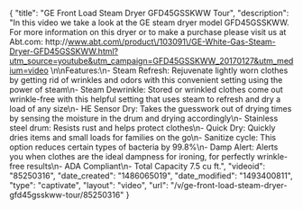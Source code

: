 {
    "title": "GE Front Load Steam Dryer GFD45GSSKWW Tour",
    "description": "In this video we take a look at the GE steam dryer model GFD45GSSKWW.  For more information on this dryer or to make a purchase please visit us at Abt.com: http:\/\/www.abt.com\/product\/103091\/GE-White-Gas-Steam-Dryer-GFD45GSSKWW.html?utm_source=youtube&utm_campaign=GFD45GSSKWW_20170127&utm_medium=video \n\nFeatures:\n- Steam Refresh: Rejuvenate lightly worn clothes by getting rid of wrinkles and odors with this convenient setting using the power of steam\n- Steam Dewrinkle: Stored or wrinkled clothes come out wrinkle-free with this helpful setting that uses steam to refresh and dry a load of any size\n- HE Sensor Dry: Takes the guesswork out of drying times by sensing the moisture in the drum and drying accordingly\n- Stainless steel drum: Resists rust and helps protect clothes\n- Quick Dry: Quickly dries items and small loads for families on the go\n- Sanitize cycle: This option reduces certain types of bacteria by 99.8%\n- Damp Alert: Alerts you when clothes are the ideal dampness for ironing, for perfectly wrinkle-free results\n- ADA Compliant\n- Total Capacity 7.5 cu ft.",
    "videoid": "85250316",
    "date_created": "1486065019",
    "date_modified": "1493400811",
    "type": "captivate",
    "layout": "video",
    "url": "\/v\/ge-front-load-steam-dryer-gfd45gsskww-tour\/85250316"
}